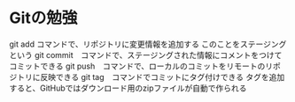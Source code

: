 # Gitの勉強

git add コマンドで、リポジトリに変更情報を追加する
    このことをステージングという
git commit　コマンドで、ステージングされた情報にコメントをつけてコミットできる
git push　コマンドで、ローカルのコミットをリモートのリポジトリに反映できる
git tag　コマンドでコミットにタグ付けできる
    タグを追加すると、GitHubではダウンロード用のzipファイルが自動で作られる
